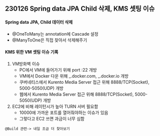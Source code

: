 ## 230126 Spring data JPA Child 삭제, KMS 셋팅 이슈

#### Spring data JPA, Child 데이터 삭제

- @OneToMany는 annotation에 Cascade 설정
- @ManyToOne은 직접 찾아서 삭제해주기

#### KMS 위한 VM 셋팅 이슈 기록

1. VM방화벽 이슈
   - PC에서 VM에 들어가기 위해 port :22 개방
   - VM에서 Docker 다운 위해 _.docker.com, _.docker.io 개방
   - 쿠버네티스에서 Kurento Media Server 접근 위해 8888/TCP(Socket), 5000-5050(UDP) 개방
   - 웹에서 Kurento Media Server 접근 위해 8888/TCP(Socket), 5000-5050(UDP) 개방
2. EC2에 비해 레이턴시가 높아 TURN 서버 필요함
   - 10000에 가까운 포트를 열어줘야하는 이슈가 있음
   - 그렇다고 EC2 쓰면 과금이 너무 심함

```
@Build 관련-> 내일 조금 더 찾아보기
```
